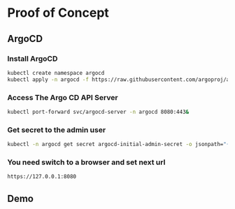 # Proof of Concept
## ArgoCD
### Install ArgoCD
```sh
kubectl create namespace argocd
kubectl apply -n argocd -f https://raw.githubusercontent.com/argoproj/argo-cd/stable/manifests/install.yaml
```
### Access The Argo CD API Server
```sh
kubectl port-forward svc/argocd-server -n argocd 8080:443&
```
### Get secret to the admin user
```sh
kubectl -n argocd get secret argocd-initial-admin-secret -o jsonpath="{.data.password}" | base64 -d; echo
```
### You need switch to a browser and set next url
```sh
https://127.0.0.1:8080
```
## Demo